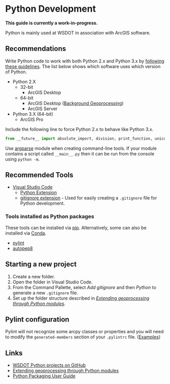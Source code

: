 Python Development
==================

**This guide is currently a work-in-progress.**

Python is mainly used at WSDOT in association with ArcGIS software.

Recommendations
---------------

Write Python code to work with both Python 2.x and Python 3.x by [following these guidelines][Porting Python 2 Code to Python 3]. The list below shows which software uses which version of Python.

* Python 2.X
    * 32-bit
        * ArcGIS Desktop
    * 64-bit
        * ArcGIS Desktop ([Background Geoprocessing])
        * ArcGIS Server
* Python 3.X (64-bit)
    * ArcGIS Pro

Include the following line to force Python 2.x to behave like Python 3.x.

```python
from __future__ import absolute_import, division, print_function, unicode_literals
```


Use [argparse] module when creating command-line tools. If your module contains a script called `__main__.py` then it can be run from the console using `python -m`.

Recommended Tools
-----------------

* [Visual Studio Code]
    * [Python Extension]
    * [gitignore extension] - Used for easily creating a `.gitignore` file for Python development.

### Tools installed as Python packages ###

These tools can be installed via [pip]. Alternatively, some can also be installed via [Conda].

* [pylint]
* [autopep8]

Starting a new project
----------------------

1. Create a new folder.
2. Open the folder in Visual Studio Code.
3. From the Command Pallette, select *Add gitignore* and then *Python* to generate a new `.gitignore` file.
4. Set up the folder structure described in *[Extending geoprocessing through Python modules]*.

Pylint configuration
--------------------

Pylint will not recognize some arcpy classes or properties and you will need to modify the `generated-members` section of your `.pylintrc` file. ([Examples][generated members example])

Links
-----

* [WSDOT Python projects on GitHub]
* [Extending geoprocessing through Python modules]
* [Python Packaging User Guide]

[argparse]:https://docs.python.org/3/library/argparse.html
[autopep8]:https://pypi.io/project/autopep8/
[Background Geoprocessing]:https://desktop.arcgis.com/en/arcmap/latest/analyze/executing-tools/64bit-background.htm
[Conda]:http://pro.arcgis.com/en/pro-app/arcpy/get-started/using-conda-with-arcgis-pro.htm
[Extending geoprocessing through Python modules]:https://pro.arcgis.com/en/pro-app/arcpy/geoprocessing_and_python/extending-geoprocessing-through-python-modules.htm
[generated members example]:https://github.com/search?utf8=%E2%9C%93&q=org%3AWSDOT-GIS+filename%3A.pylintrc+generated-members&type=Code
[gitignore extension]:https://marketplace.visualstudio.com/items?itemName=codezombiech.gitignore
[pip]:https://pip.pypa.io/
[Porting Python 2 Code to Python 3]:https://docs.python.org/3/howto/pyporting.html
[pylint]:https://pypi.io/project/pylint/
[Python Extension]:https://marketplace.visualstudio.com/items?itemName=donjayamanne.python
[Python Packaging User Guide]:https://packaging.python.org/
[Visual Studio Code]:https://code.visualstudio.com/
[WSDOT Python projects on GitHub]:https://github.com/WSDOT-GIS?utf8=%E2%9C%93&q=&type=&language=python
